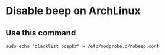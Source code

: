 # Disable beep on ArchLinux

## Use this command

    sudo echo "blacklist pcspkr" > /etc/modprobe.d/nobeep.conf


